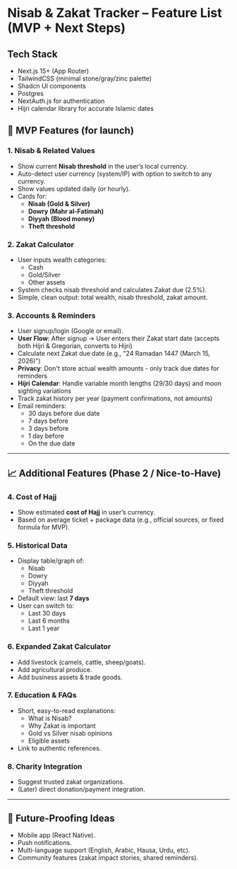 # Nisab & Zakat Tracker – Feature List (MVP + Next Steps)

## Tech Stack

- Next.js 15+ (App Router)
- TailwindCSS (minimal stone/gray/zinc palette)
- Shadcn UI components
- Postgres
- NextAuth.js for authentication
- Hijri calendar library for accurate Islamic dates

## 🎯 MVP Features (for launch)

### 1. Nisab & Related Values

- Show current **Nisab threshold** in the user’s local currency.
- Auto-detect user currency (system/IP) with option to switch to any currency.
- Show values updated daily (or hourly).
- Cards for:
  - **Nisab (Gold & Silver)**
  - **Dowry (Mahr al-Fatimah)**
  - **Diyyah (Blood money)**
  - **Theft threshold**

### 2. Zakat Calculator

- User inputs wealth categories:
  - Cash
  - Gold/Silver
  - Other assets
- System checks nisab threshold and calculates Zakat due (2.5%).
- Simple, clean output: total wealth, nisab threshold, zakat amount.

### 3. Accounts & Reminders

- User signup/login (Google or email).
- **User Flow**: After signup → User enters their Zakat start date (accepts both Hijri & Gregorian, converts to Hijri)
- Calculate next Zakat due date (e.g., "24 Ramadan 1447 (March 15, 2026)")
- **Privacy**: Don't store actual wealth amounts - only track due dates for reminders
- **Hijri Calendar**: Handle variable month lengths (29/30 days) and moon sighting variations
- Track zakat history per year (payment confirmations, not amounts)
- Email reminders:
  - 30 days before due date
  - 7 days before
  - 3 days before
  - 1 day before
  - On the due date

---

## 📈 Additional Features (Phase 2 / Nice-to-Have)

### 4. Cost of Hajj

- Show estimated **cost of Hajj** in user’s currency.
- Based on average ticket + package data (e.g., official sources, or fixed formula for MVP).

### 5. Historical Data

- Display table/graph of:
  - Nisab
  - Dowry
  - Diyyah
  - Theft threshold
- Default view: last **7 days**
- User can switch to:
  - Last 30 days
  - Last 6 months
  - Last 1 year

### 6. Expanded Zakat Calculator

- Add livestock (camels, cattle, sheep/goats).
- Add agricultural produce.
- Add business assets & trade goods.

### 7. Education & FAQs

- Short, easy-to-read explanations:
  - What is Nisab?
  - Why Zakat is important
  - Gold vs Silver nisab opinions
  - Eligible assets
- Link to authentic references.

### 8. Charity Integration

- Suggest trusted zakat organizations.
- (Later) direct donation/payment integration.

---

## 🚀 Future-Proofing Ideas

- Mobile app (React Native).
- Push notifications.
- Multi-language support (English, Arabic, Hausa, Urdu, etc).
- Community features (zakat impact stories, shared reminders).
